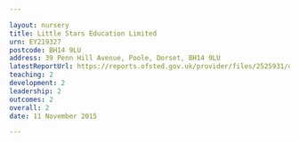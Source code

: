 ```yaml
---

layout: nursery
title: Little Stars Education Limited
urn: EY219327
postcode: BH14 9LU
address: 39 Penn Hill Avenue, Poole, Dorset, BH14 9LU
latestReportUrl: https://reports.ofsted.gov.uk/provider/files/2525931/urn/EY219327.pdf
teaching: 2
development: 2
leadership: 2
outcomes: 2
overall: 2
date: 11 November 2015

---
```

